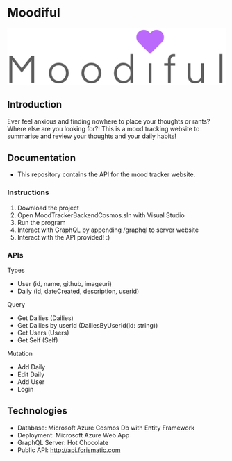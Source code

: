 # Moodiful
![Logo](./Assets/moodiful_dark.png)
## Introduction
Ever feel anxious and finding nowhere to place your thoughts or rants?
Where else are you looking for?!
This is a mood tracking website to summarise and review your thoughts and your daily habits!

## Documentation
- This repository contains the API for the mood tracker website. 

### Instructions
1. Download the project
2. Open MoodTrackerBackendCosmos.sln with Visual Studio
3. Run the program
4. Interact with GraphQL by appending /graphql to server website
5. Interact with the API provided! :)

### APIs
Types
- User (id, name, github, imageuri)
- Daily (id, dateCreated, description, userid)

Query
- Get Dailies (Dailies)
- Get Dailies by userId (DailiesByUserId(id: string))
- Get Users (Users)
- Get Self (Self)

Mutation
- Add Daily
- Edit Daily
- Add User
- Login

## Technologies
- Database: Microsoft Azure Cosmos Db with Entity Framework
- Deployment: Microsoft Azure Web App
- GraphQL Server: Hot Chocolate
- Public API: http://api.forismatic.com

